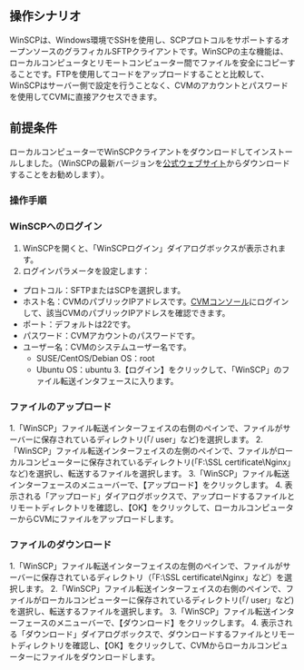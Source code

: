 ##  操作シナリオ
WinSCPは、Windows環境でSSHを使用し、SCPプロトコルをサポートするオープンソースのグラフィカルSFTPクライアントです。WinSCPの主な機能は、ローカルコンピュータとリモートコンピューター間でファイルを安全にコピーすることです。FTPを使用してコードをアップロードすることと比較して、WinSCPはサーバー側で設定を行うことなく、CVMのアカウントとパスワードを使用してCVMに直接アクセスできます。

## 前提条件
ローカルコンピューターでWinSCPクライアントをダウンロードしてインストールしました。（WinSCPの最新バージョンを[公式ウェブサイト](http://winscp.net/eng/docs/lang:chs)からダウンロードすることをお勧めします）。

### 操作手順

### WinSCPへのログイン

1. WinSCPを開くと、「WinSCPログイン」ダイアログボックスが表示されます。
2. ログインパラメータを設定します：
 - プロトコル：SFTPまたはSCPを選択します。
 - ホスト名：CVMのパブリックIPアドレスです。[CVMコンソール](https://console.cloud.tencent.com/cvm)にログインして、該当CVMのパブリックIPアドレスを確認できます。
 - ポート：デフォルトは22です。
 - パスワード：CVMアカウントのパスワードです。
 - ユーザー名：CVMのシステムユーザー名です。
	 - SUSE/CentOS/Debian OS：root
	 - Ubuntu OS：ubuntu
3.【ログイン】をクリックして、「WinSCP」のファイル転送インタフェースに入ります。

### ファイルのアップロード
1.「WinSCP」ファイル転送インターフェイスの右側のペインで、ファイルがサーバーに保存されているディレクトリ(「/ user」など)を選択します。
2.「WinSCP」ファイル転送インターフェイスの左側のペインで、ファイルがローカルコンピューターに保存されているディレクトリ(「F:\SSL certificate\Nginx」など)を選択し、転送するファイルを選択します。
3.「WinSCP」ファイル転送インターフェースのメニューバーで、【アップロード】をクリックします。
4. 表示される「アップロード」ダイアログボックスで、アップロードするファイルとリモートディレクトリを確認し、【OK】をクリックして、ローカルコンピューターからCVMにファイルをアップロードします。

### ファイルのダウンロード
1.「WinSCP」ファイル転送インターフェイスの左側のペインで、ファイルがサーバーに保存されているディレクトリ（「F:\SSL certificate\Nginx」など）を選択します。
2.「WinSCP」ファイル転送インターフェイスの右側のペインで、ファイルがローカルコンピューターに保存されているディレクトリ(「/ user」など)を選択し、転送するファイルを選択します。
3.「WinSCP」ファイル転送インターフェースのメニューバーで、【ダウンロード】をクリックします。 
4. 表示される「ダウンロード」ダイアログボックスで、ダウンロードするファイルとリモートディレクトリを確認し、【OK】をクリックして、CVMからローカルコンピューターにファイルをダウンロードします。
